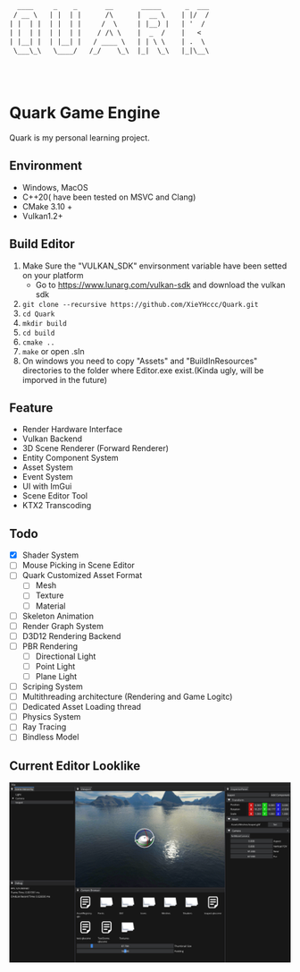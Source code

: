 ```
  ____     _    _       __       _____      _  ___
 / __ \   | |  | |      /\      |  __ \    | |/  /
| |  | |  | |  | |     /  \     | |__) |   | '  / 
| |  | |  | |  | |    / /\ \    |  _  /    |   <  
| |__| |  | |__| |   / ____ \   | | \ \    | .  \ 
 \___\_\   \____/   /_/    \_\  |_|  \_\   |_|\__\
                                     

                                                                
```


# Quark Game Engine

Quark is my personal learning project.


## Environment

- Windows, MacOS
- C++20( have been tested on MSVC and Clang)
- CMake 3.10 +
- Vulkan1.2+


## Build Editor
1. Make Sure the "VULKAN_SDK" envirsonment variable have been setted on your platform
    - Go to https://www.lunarg.com/vulkan-sdk and download the vulkan sdk
2. ```git clone --recursive https://github.com/XieYHccc/Quark.git ```
3. ```cd Quark```
4. ```mkdir build```
5. ```cd build```
6. ```cmake ..```
7. ```make``` or open .sln
8. On windows you need to copy "Assets" and "BuildInResources" directories to the folder where Editor.exe exist.(Kinda ugly, will be imporved in the future)

## Feature

- Render Hardware Interface
- Vulkan Backend
- 3D Scene Renderer (Forward Renderer)
- Entity Component System
- Asset System
- Event System
- UI with ImGui
- Scene Editor Tool
- KTX2 Transcoding

## Todo
- [x] Shader System
- [ ] Mouse Picking in Scene Editor
- [ ] Quark Customized Asset Format
  - [ ] Mesh
  - [ ] Texture
  - [ ] Material
- [ ] Skeleton Animation
- [ ] Render Graph System
- [ ] D3D12 Rendering Backend
- [ ] PBR Rendering
  - [ ] Directional Light
  - [ ] Point Light
  - [ ] Plane Light
- [ ] Scriping System
- [ ] Multithreading architecture (Rendering and Game Logitc)
- [ ] Dedicated Asset Loading thread
- [ ] Physics System
- [ ] Ray Tracing
- [ ] Bindless Model

## Current Editor Looklike
![Editor Screen shot](EditorScreenShot.png "Editor's look")